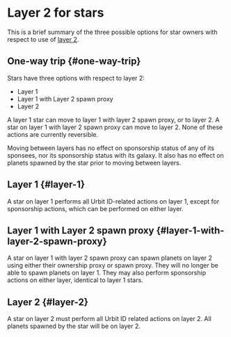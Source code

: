 # Layer 2 for stars

This is a brief summary of the three possible options for star owners with respect to use of [layer 2](https://developers.urbit.org/glossary/rollups).

## One-way trip {#one-way-trip}

Stars have three options with respect to layer 2:

- Layer 1
- Layer 1 with Layer 2 spawn proxy
- Layer 2

A layer 1 star can move to layer 1 with layer 2 spawn proxy, or to layer 2. A star on layer 1 with layer 2 spawn proxy can move to layer 2. None of these actions are currently reversible.

Moving between layers has no effect on sponsorship status of any of its sponsees, nor its sponsorship status with its galaxy. It also has no effect on planets spawned by the star prior to moving between layers.

## Layer 1 {#layer-1}

A star on layer 1 performs all Urbit ID-related actions on layer 1, except for sponsorship actions, which can be performed on either layer.

## Layer 1 with Layer 2 spawn proxy {#layer-1-with-layer-2-spawn-proxy}

A star on layer 1 with layer 2 spawn proxy can spawn planets on layer 2 using either their ownership proxy or spawn proxy. They will no longer be able to spawn planets on layer 1. They may also perform sponsorship actions on either layer, identical to layer 1 stars.

## Layer 2 {#layer-2}

A star on layer 2 must perform all Urbit ID related actions on layer 2. All planets spawned by the star will be on layer 2.
